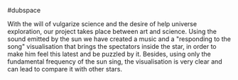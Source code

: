 #dubspace

With the will of vulgarize science and the desire of help universe exploration, our project takes place between art and science. Using the sound emitted by the sun we have created a music and a "responding to the song" visualisation that brings the spectators inside the star, in order to make him feel this latest and be puzzled by it. Besides, using only the fundamental frequency of the sun sing, the visualisation is very clear and can lead to compare it with other stars.
